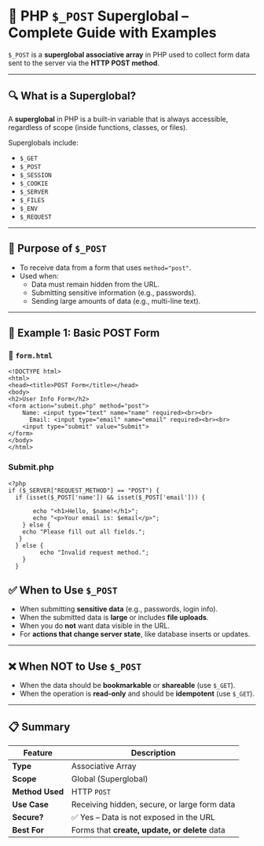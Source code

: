 # 📘 PHP `$_POST` Superglobal – Complete Guide with Examples

`$_POST` is a **superglobal associative array** in PHP used to collect form data sent to the server via the **HTTP POST method**.

---

## 🔍 What is a Superglobal?

A **superglobal** in PHP is a built-in variable that is always accessible, regardless of scope (inside functions, classes, or files).

Superglobals include:
- `$_GET`
- `$_POST`
- `$_SESSION`
- `$_COOKIE`
- `$_SERVER`
- `$_FILES`
- `$_ENV`
- `$_REQUEST`

---

## 🚀 Purpose of `$_POST`

- To receive data from a form that uses `method="post"`.
- Used when:
  - Data must remain hidden from the URL.
  - Submitting sensitive information (e.g., passwords).
  - Sending large amounts of data (e.g., multi-line text).

---

## 🧪 Example 1: Basic POST Form

### 📄 `form.html`

    <!DOCTYPE html>
    <html>
    <head><title>POST Form</title></head>
    <body>
    <h2>User Info Form</h2>
    <form action="submit.php" method="post">
        Name: <input type="text" name="name" required><br><br>
          Email: <input type="email" name="email" required><br><br>
        <input type="submit" value="Submit">
    </form>
    </body>
    </html>



### Submit.php

    <?php
    if ($_SERVER["REQUEST_METHOD"] == "POST") {
      if (isset($_POST['name']) && isset($_POST['email'])) {
      
           echo "<h1>Hello, $name!</h1>";
           echo "<p>Your email is: $email</p>";
        } else {
        echo "Please fill out all fields.";
       }
      } else {
             echo "Invalid request method.";
        }
      }
      
## ✅ When to Use `$_POST`

- When submitting **sensitive data** (e.g., passwords, login info).
- When the submitted data is **large** or includes **file uploads**.
- When you do **not** want data visible in the URL.
- For **actions that change server state**, like database inserts or updates.

---

## ❌ When NOT to Use `$_POST`

- When the data should be **bookmarkable** or **shareable** (use `$_GET`).
- When the operation is **read-only** and should be **idempotent** (use `$_GET`).

---

## 📋 Summary

| Feature       | Description                                      |
|----------------|--------------------------------------------------|
| **Type**       | Associative Array                                |
| **Scope**      | Global (Superglobal)                             |
| **Method Used**| HTTP `POST`                                      |
| **Use Case**   | Receiving hidden, secure, or large form data     |
| **Secure?**    | ✅ Yes – Data is not exposed in the URL           |
| **Best For**   | Forms that **create, update, or delete** data    |

